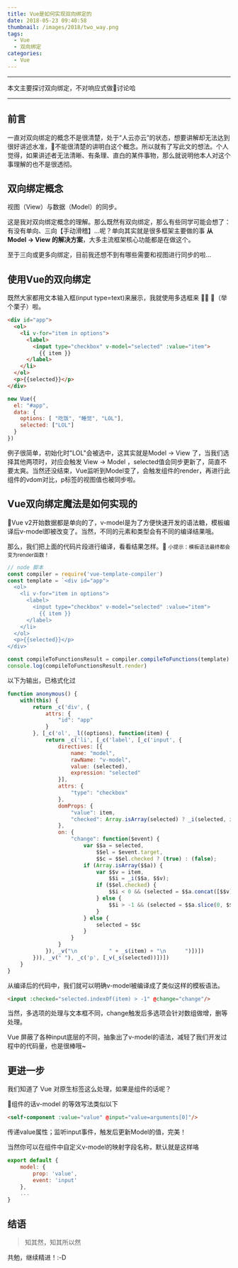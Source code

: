 ```yaml
---
title: Vue是如何实现双向绑定的
date: 2018-05-23 09:40:58
thumbnail: /images/2018/two_way.png
tags:
  - Vue
  - 双向绑定
categories:
  - Vue
---
```

* * *
本文主要探讨双向绑定，不对响应式做讨论哈
* * *

## 前言

一直对双向绑定的概念不是很清楚，处于“人云亦云”的状态，想要讲解却无法达到很好讲述水准，不能很清楚的讲明白这个概念。所以就有了写此文的想法。个人觉得，如果讲述者无法清晰、有条理、直白的某件事物，那么就说明他本人对这个事理解的也不是很透彻。

## 双向绑定概念
视图（View）与数据（Model）的同步。

这是我对双向绑定概念的理解。那么既然有双向绑定，那么有些同学可能会想了：有没有单向、三向【手动滑稽】...呢？单向其实就是很多框架主要做的事 <b>从Model -> View 的解决方案</b>，大多主流框架核心功能都是在做这个。

至于三向或更多向绑定，目前我还想不到有哪些需要和视图进行同步的啦...

## 使用Vue的双向绑定
既然大家都用文本输入框(input type=text)来展示，我就使用多选框来 🙋 🌰（举个栗子）啦。

``` html
<div id="app">
  <ol>
    <li v-for="item in options">
      <label>
        <input type="checkbox" v-model="selected" :value="item">
          {{ item }}
      </label>
    </li>
  </ol>
  <p>{{selected}}</p>
</div>
```
``` js
new Vue({
  el: "#app",
  data: {
    options: [ "吃饭", "睡觉", "LOL"],
    selected: ["LOL"]
  }
})
```

例子很简单，初始化时"LOL"会被选中，这其实就是Model -> View 了，当我们选择其他两项时，对应会触发 View -> Model ，selected值会同步更新了，简直不要太爽。当然还没结束，Vue监听到Model变了，会触发组件的render，再进行此组件的vdom对比，p标签的视图值也被同步啦。

## Vue双向绑定魔法是如何实现的

Vue v2开始数据都是单向的了，v-model是为了方便快速开发的语法糖，模板编译后v-model即被改变了。当然，不同的元素和类型会有不同的编译结果哦。

那么，我们把上面的代码片段进行编译，看看结果怎样。
<small>小提示：模板语法最终都会变为render函数！</small>
``` js
// node 脚本
const compiler = require('vue-template-compiler')
const template = `<div id="app">
  <ol>
    <li v-for="item in options">
      <label>
        <input type="checkbox" v-model="selected" :value="item">
          {{ item }}
      </label>
    </li>
  </ol>
  <p>{{selected}}</p>
</div>`

const compileToFunctionsResult = compiler.compileToFunctions(template)
console.log(compileToFunctionsResult.render)
```
以下为输出，已格式化过
``` js
function anonymous() {
    with(this) {
        return _c('div', {
            attrs: {
                "id": "app"
            }
        }, [_c('ol', _l((options), function(item) {
            return _c('li', [_c('label', [_c('input', {
                directives: [{
                    name: "model",
                    rawName: "v-model",
                    value: (selected),
                    expression: "selected"
                }],
                attrs: {
                    "type": "checkbox"
                },
                domProps: {
                    "value": item,
                    "checked": Array.isArray(selected) ? _i(selected, item) > -1 : (selected)
                },
                on: {
                    "change": function($event) {
                        var $$a = selected,
                            $$el = $event.target,
                            $$c = $$el.checked ? (true) : (false);
                        if (Array.isArray($$a)) {
                            var $$v = item,
                                $$i = _i($$a, $$v);
                            if ($$el.checked) {
                                $$i < 0 && (selected = $$a.concat([$$v]))
                            } else {
                                $$i > -1 && (selected = $$a.slice(0, $$i).concat($$a.slice($$i + 1)))
                            }
                        } else {
                            selected = $$c
                        }
                    }
                }
            }), _v("\n          " + _s(item) + "\n      ")])])
        })), _v(" "), _c('p', [_v(_s(selected))])])
    }
}
```

从编译后的代码中，我们就可以明确v-model被编译成了类似这样的模板语法。
``` html
<input :checked="selected.indexOf(item) > -1" @change="change"/>
```
当然，多选项的处理与文本框不同，change触发后多选项会针对数组做增，删等处理。

Vue 屏蔽了各种input底层的不同，抽象出了v-model的语法，减轻了我们开发过程中的代码量，也是很棒哦~

## 更进一步

我们知道了 Vue 对原生标签这么处理，如果是组件的话呢？

组件的话v-model 的等效写法类似以下
``` html
<self-component :value="value" @input="value=arguments[0]"/>
```
传递value属性；监听input事件，触发后更新Model的值，完美！

当然你可以在组件中自定义v-model的映射字段名称，默认就是这样咯
``` js
export default {
    model: {
        prop: 'value',
        event: 'input'
    },
    ...
}
```

## 结语
> 知其然，知其所以然

共勉，继续精进！:-D